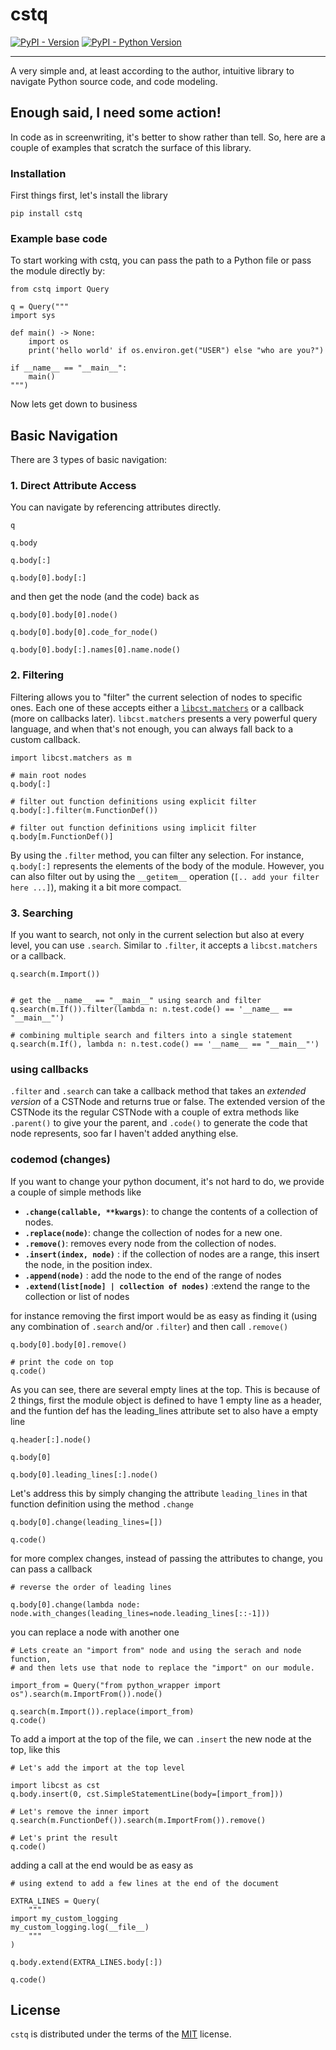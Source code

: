 # cstq

[![PyPI - Version](https://img.shields.io/pypi/v/cstq.svg)](https://pypi.org/project/cstq)
[![PyPI - Python Version](https://img.shields.io/pypi/pyversions/cstq.svg)](https://pypi.org/project/cstq)

-----

A very simple and, at least according to the author, intuitive library to navigate Python source code, and code modeling.

## Enough said, I need some action!

In code as in screenwriting, it's better to show rather than tell. So, here are a couple of examples that scratch the surface of 
this library. 

### Installation

First things first, let's install the library

```console
pip install cstq
```

### Example base code 

To start working with cstq, you can pass the path to a Python file or pass the module directly by:


```dumas[python]
from cstq import Query

q = Query("""
import sys

def main() -> None:
    import os
    print('hello world' if os.environ.get("USER") else "who are you?")

if __name__ == "__main__":
    main()
""")
```

Now lets get down to business

## Basic Navigation

There are 3 types of basic navigation:

### 1. Direct Attribute Access

You can navigate by referencing attributes directly.


```dumas[python]
q
```
```dumas[python]
q.body
```
```dumas[python]
q.body[:]
```
```dumas[python]
q.body[0].body[:]
```
and then get the node (and the code) back as

```dumas[python]
q.body[0].body[0].node()
```

```dumas[python]
q.body[0].body[0].code_for_node()
```

```dumas[python]
q.body[0].body[:].names[0].name.node()
```
### 2. Filtering

Filtering allows you to "filter" the current selection of nodes to specific ones. Each one of these accepts either a 
[`libcst.matchers`](https://libcst.readthedocs.io/en/latest/matchers_tutorial.html) or a callback (more on callbacks later). 
`libcst.matchers` presents a very powerful query language, and when that's not enough, you can always fall back to a custom callback.


```dumas[python]
import libcst.matchers as m

```

```dumas[python]
# main root nodes
q.body[:]

```

```dumas[python]
# filter out function definitions using explicit filter
q.body[:].filter(m.FunctionDef())
```

```dumas[python]
# filter out function definitions using implicit filter
q.body[m.FunctionDef()]
```

By using the `.filter` method, you can filter any selection. For instance, `q.body[:]` represents the elements of the body of 
the module. However, you can also filter out by using the `__getitem__` operation (`[.. add your filter here ...]`), 
making it a bit more compact.

### 3. Searching

If you want to search, not only in the current selection but also at every level, you can use `.search`. Similar 
to `.filter`, it accepts a `libcst.matchers` or a callback.

```dumas[python]
q.search(m.Import())
```

```dumas[python]

# get the __name__ == "__main__" using search and filter
q.search(m.If()).filter(lambda n: n.test.code() == '__name__ == "__main__"')
```

```dumas[python]
# combining multiple search and filters into a single statement 
q.search(m.If(), lambda n: n.test.code() == '__name__ == "__main__"')
```

### using callbacks

`.filter` and `.search` can take a callback method that takes an _extended version_ of a CSTNode and returns true or false.
The extended version of the CSTNode its the regular CSTNode with a couple of extra methods like `.parent()` to give your the parent,
and `.code()` to generate the code that node represents, soo far I haven't added anything else.

### codemod (changes)

If you want to change your python document, it's not hard to do, we provide a couple of simple methods like

* **`.change(callable, **kwargs)`**: to change the contents of a collection of nodes.
* **`.replace(node)`**: change the collection of nodes for a new one.
* **`.remove()`**: removes every node from the collection of nodes.
* **`.insert(index, node)`** : if the collection of nodes are a range, this insert the node, in the position index.
* **`.append(node)`** : add the node to the end of the range of nodes
* **`.extend(list[node] | collection of nodes)`** :extend the range to the collection or list of nodes

for instance removing the first import would be as easy as finding it
(using any combination of `.search` and/or `.filter`) and then call `.remove()`

```dumas[python]
q.body[0].body[0].remove()
```

```dumas[python]
# print the code on top
q.code()
```

As you can see, there are several empty lines at the top. This is because of 2 things, first the module object is 
defined to have 1 empty line as a header, and the funtion def has the leading_lines attribute set to also have a empty line

```dumas[python]
q.header[:].node()
```

```dumas[python]
q.body[0]
```

```dumas[python]
q.body[0].leading_lines[:].node()
```


Let's address this by simply changing the attribute `leading_lines` in that function definition using the method `.change`

```dumas[python]
q.body[0].change(leading_lines=[])
```

```dumas[python]
q.code()
```

for more complex changes, instead of passing the attributes to change, you can pass a callback


```dumas[python]
# reverse the order of leading lines

q.body[0].change(lambda node: node.with_changes(leading_lines=node.leading_lines[::-1]))
```

you can replace a node with another one


```dumas[python]
# Lets create an "import from" node and using the serach and node function,
# and then lets use that node to replace the "import" on our module.

import_from = Query("from python_wrapper import os").search(m.ImportFrom()).node()

q.search(m.Import()).replace(import_from)
q.code()
```

To add a import at the top of the file, we can `.insert` the new node at the top, like this

```dumas[python]
# Let's add the import at the top level

import libcst as cst
q.body.insert(0, cst.SimpleStatementLine(body=[import_from]))
```

```dumas[python]
# Let's remove the inner import
q.search(m.FunctionDef()).search(m.ImportFrom()).remove()
```
```dumas[python]
# Let's print the result
q.code()
```

adding a call at the end would be as easy as

```dumas[python]
# using extend to add a few lines at the end of the document

EXTRA_LINES = Query(
    """
import my_custom_logging
my_custom_logging.log(__file__)
    """
)

q.body.extend(EXTRA_LINES.body[:])

q.code()

```

## License

`cstq` is distributed under the terms of the [MIT](https://spdx.org/licenses/MIT.html) license.

